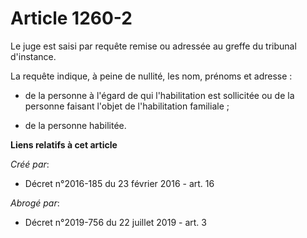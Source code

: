 # Article 1260-2

Le juge est saisi par requête remise ou adressée au greffe du tribunal d'instance. 

La requête indique, à peine de nullité, les nom, prénoms et adresse : 

- de la personne à l'égard de qui l'habilitation est sollicitée ou de la personne faisant l'objet de l'habilitation
familiale ; 

- de la personne habilitée.

**Liens relatifs à cet article**

_Créé par_:

  - Décret n°2016-185 du 23 février 2016 - art. 16

_Abrogé par_:

  - Décret n°2019-756 du 22 juillet 2019 - art. 3

